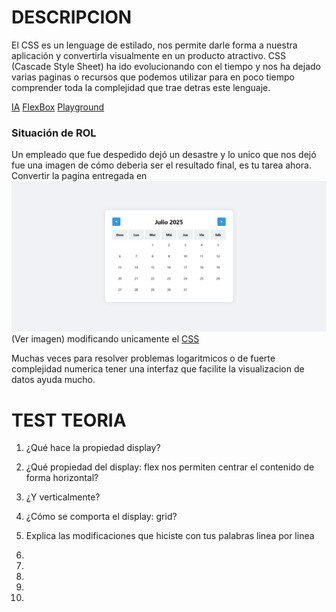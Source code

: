 # DESCRIPCION

El CSS es un lenguage de estilado, nos permite darle forma a nuestra aplicación y convertirla visualmente en un producto atractivo.
CSS (Cascade Style Sheet) ha ido evolucionando con el tiempo y nos ha dejado varias paginas o recursos que podemos utilizar para en poco tiempo comprender
toda la complejidad que trae detras este lenguaje.

[IA](https://chat.qwen.ai)
[FlexBox](https://flexboxfroggy.com/#es)
[Playground](https://flexbox.tech)

### Situación de ROL

Un empleado que fue despedido dejó un desastre y lo unico que nos dejó fue una imagen de cómo deberia ser el resultado final, es tu tarea ahora.
Convertir la pagina entregada en ![Resultado 1](<Resultado 1.png>) (Ver imagen) modificando unicamente el [CSS](style.css)

Muchas veces para resolver problemas logaritmicos o de fuerte complejidad numerica tener una interfaz que facilite la visualizacion de datos ayuda mucho.

# TEST TEORIA

1. ¿Qué hace la propiedad display?
2. ¿Qué propiedad del display: flex nos permiten centrar el contenido de forma horizontal?
3. ¿Y verticalmente?
4. ¿Cómo se comporta el display: grid?
5. Explica las modificaciones que hiciste con tus palabras linea por linea

1.





2.






3.







4.








5.









